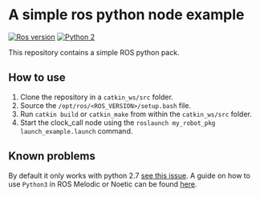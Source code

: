 # A simple ros python node example

[![Ros version](https://img.shields.io/badge/ROS%20version-Melodic-green)](https://wiki.ros.org/melodic)
[![Python 2](https://img.shields.io/badge/Python%202-2.7-brightgreen)](https://www.python.org/)

This repository contains a simple ROS python pack.

## How to use

1. Clone the repository in a `catkin_ws/src` folder.
2. Source the `/opt/ros/<ROS_VERSION>/setup.bash` file.
3. Run `catkin build` or `catkin_make` from within the `catkin_ws/src` folder.
4. Start the clock_call node using the `roslaunch my_robot_pkg launch_example.launch` command.

## Known problems

By default it only works with python 2.7 [see this issue](https://stackoverflow.com/questions/54094876/ros-melodic-installation-with-python-3-only-and-without-messing-up-system-librar). A guide on how to use
`Python3` in ROS Melodic or Noetic can be found [here](https://wiki.ros.org/UsingPython3).
